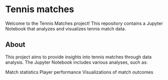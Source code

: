 # Tennis matches

Welcome to the Tennis Matches project! This repository contains a Jupyter Notebook that analyzes and visualizes tennis match data.

## About

This project aims to provide insights into tennis matches through data analysis. The Jupyter Notebook includes various analyses, such as:

Match statistics
Player performance
Visualizations of match outcomes
